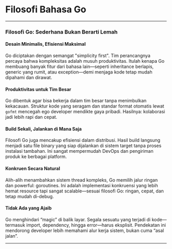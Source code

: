 # Filosofi Bahasa Go

***

### Filosofi Go: Sederhana Bukan Berarti Lemah

#### Desain Minimalis, Efisiensi Maksimal

Go diciptakan dengan semangat "simplicity first". Tim perancangnya percaya bahwa kompleksitas adalah musuh produktivitas. Itulah kenapa Go membuang banyak fitur dari bahasa lain—seperti inheritance berlapis, generic yang rumit, atau exception—demi menjaga kode tetap mudah dipahami dan dirawat.

#### Produktivitas untuk Tim Besar

Go dibentuk agar bisa bekerja dalam tim besar tanpa menimbulkan kekacauan. Struktur kode yang seragam dan standar format otomatis lewat `gofmt` mencegah ego developer mendikte gaya pribadi. Hasilnya: kolaborasi jadi lebih rapi dan cepat.

#### Build Sekali, Jalankan di Mana Saja

Filosofi Go juga mencakup efisiensi dalam distribusi. Hasil build langsung menjadi satu file binary yang siap dijalankan di sistem target tanpa proses instalasi tambahan. Ini sangat mempermudah DevOps dan pengiriman produk ke berbagai platform.

#### Konkruen Secara Natural

Alih-alih menambahkan sistem thread kompleks, Go memilih jalur ringan dan powerful: goroutines. Ini adalah implementasi konkruensi yang lebih hemat resource tapi sangat scalable—sesuai filosofi Go: ringan, cepat, dan tetap mudah di-debug.

#### Tidak Ada yang Ajaib

Go menghindari “magic” di balik layar. Segala sesuatu yang terjadi di kode—termasuk import, dependency, hingga error—harus eksplisit. Pendekatan ini mendorong developer lebih memahami alur kerja sistem, bukan cuma “asal jalan”.

***
